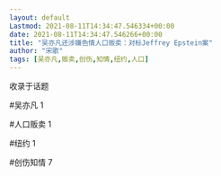 ```yaml
---
layout: default
Lastmod: 2021-08-11T14:34:47.546334+00:00
date: 2021-08-11T14:34:47.546266+00:00
title: "吴亦凡还涉嫌色情人口贩卖：对标Jeffrey Epstein案"
author: "宋歌"
tags: [吴亦凡,贩卖,创伤,知情,纽约,人口]
---
```


收录于话题

#吴亦凡 1

#人口贩卖 1

#纽约 1

#创伤知情 7

